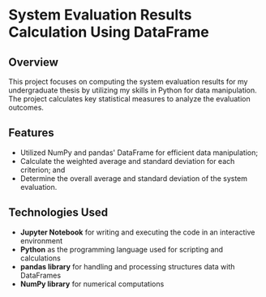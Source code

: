 <h1>System Evaluation Results Calculation Using DataFrame</h1>
<h2>Overview</h2>
<p>This project focuses on computing the system evaluation results for my undergraduate thesis by utilizing my skills in Python for data manipulation. The project calculates key statistical measures to analyze the evaluation outcomes.</p>

<h2>Features</h2>
<ul>
    <li>Utilized NumPy and pandas' DataFrame for efficient data manipulation;</li>
    <li>Calculate the weighted average and standard deviation for each criterion; and</li>
    <li>Determine the overall average and standard deviation of the system evaluation. </li>
</ul>

<h2>Technologies Used</h2>
<ul>
  <li><b>Jupyter Notebook</b> for writing and executing the code in an interactive environment</li>
  <li><b>Python</b> as the programming language used for scripting and calculations </li>
  <li><b>pandas library</b> for handling and processing structures data with DataFrames</li>
  <li><b>NumPy library</b> for numerical computations</li>
</ul>

